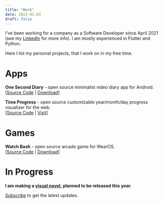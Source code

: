 ```yaml
---
title: "Work"
date: 2023-01-03
draft: false
---
```


I've been working for a company as a Software Developer since April 2021 (see my <a href="https://linkedin.com/in/caio-pedroso" target="_blank">LinkedIn</a> for more info). I am mostly experienced in Flutter and Python. 

Here I list my personal projects, that I work on in my free time.

# Apps
 **One Second Diary** - open source minimalist video diary app for Android.
 <br>  [<a href="https://github.com/KyleKun/one_second_diary" target="_blank">Source Code</a> | <a href="https://play.google.com/store/apps/details?id=com.kylekun.one_second_diary" target="_blank">Download</a>]</br>

 **Time Progress** - open source customizable year/month/day progress visualizer for the web. <br>
 [<a href="https://github.com/KyleKun/time_progress" target="_blank">Source Code</a> | <a href="https://kylekun.com/time_progress" target="_blank">Visit</a>]</br>

# Games
 **Watch Bash** - open source arcade game for WearOS.<br>
  [<a href="https://github.com/KyleKun/watch_bash" target="_blank">Source Code</a> | <a href="https://play.google.com/store/apps/details?id=com.kylekun.watch_bash" target="_blank">Download</a>]</br>


# In Progress
<b>I am making a <a href="https://traumanovel.com/" target="_blank">visual novel</a>, planned to be released this year.</b>

<a target="_blank" href="https://kylekun.ck.page/profile">
Subscribe</a> to get the latest updates.